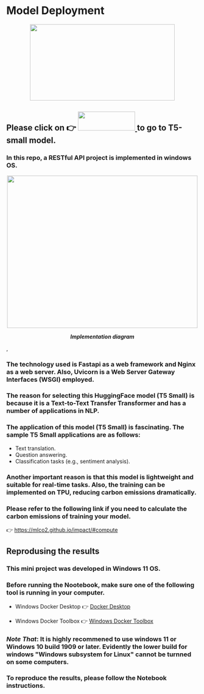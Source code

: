 # Model Deployment

<p align="center">
  <img width="380" height="200" src="https://miro.medium.com/max/1280/0*xfXDPjASztwmJlOa.gif">
</p>



## Please click on 👉  [<img src="https://camo.githubusercontent.com/b253a30b83a0724f3f74f3f58236fb49ced8d7b27cb15835c9978b54e444ab08/68747470733a2f2f68756767696e67666163652e636f2f64617461736574732f68756767696e67666163652f646f63756d656e746174696f6e2d696d616765732f7265736f6c76652f6d61696e2f7472616e73666f726d6572735f6c6f676f5f6e616d652e706e67" width="150" height="50"/> ](https://huggingface.co/t5-small)  to go to T5-small model.


### In this repo, a RESTful API project is implemented in windows OS.

<p align="center">
  <img width="500" height="400" src="https://user-images.githubusercontent.com/7599206/194108089-0260013c-5c96-4093-920b-7270b95734bf.png">
</p>

<b>
<p align="center" st>
  <em> Implementation diagram </em>
</p>
</b>,



<p align="center">
  <txt width="500" height="300" txt="Implementation diagram">
</p>

### The technology used is Fastapi as a web framework and Nginx as a web server. Also, Uvicorn is a Web Server Gateway Interfaces (WSGI) employed. 

### The reason for selecting this HuggingFace model (T5 Small) is because it is a Text-to-Text Transfer Transformer and has a number of applications in NLP. 

### The application of this model (T5 Small) is fascinating. The sample T5 Small applications are as follows:

* Text translation.
* Question answering.
* Classification tasks (e.g., sentiment analysis).

### Another important reason is that this model is lightweight and suitable for real-time tasks. Also, the training can be implemented on TPU, reducing carbon emissions dramatically. 

### Please refer to the following link if you need to calculate the carbon emissions of training your model. 

👉 https://mlco2.github.io/impact/#compute


## Reprodusing the results

### This mini project was developed in Windows 11 OS.

### Before running the Nootebook, make sure one of the following tool is running in your computer.

* Windows Docker Desktop  👉 [Docker Desktop](https://docs.docker.com/engine/install/)


* Windows Docker Toolbox  👉 [Windows Docker Toolbox ](https://docs.bitnami.com/containers/how-to/install-docker-in-windows/)


### *Note That*: It is highly recommened to use windows 11 or Windows 10 build 1909 or later. Evidently the lower build for windows "Windows subsystem for Linux" cannot be turnned on some computers. 


### To reproduce the results, please follow the Notebook instructions. 







